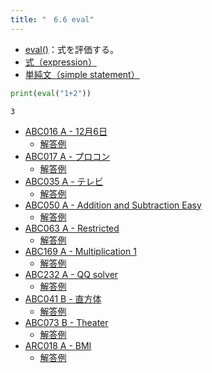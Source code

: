 ```yaml
---
title: "　6.6 eval"
---
```


* [eval()](https://docs.python.org/ja/3/library/functions.html#eval)：式を評価する。
* [式（expression）](https://docs.python.org/ja/3/reference/expressions.html#expressions)
* [単純文（simple statement）](https://docs.python.org/ja/3/reference/simple_stmts.html#simple-statements)

```python:サンプルコード：sample_480.py
print(eval("1+2"))
```

```text:実行結果
3
```

- [ABC016 A - 12月6日](https://atcoder.jp/contests/abc016/tasks/abc016_1)
    - [解答例](https://atcoder.jp/contests/abc016/submissions/17929016)
- [ABC017 A - プロコン](https://atcoder.jp/contests/abc017/tasks/abc017_1)
    - [解答例](https://atcoder.jp/contests/abc017/submissions/17505849)
- [ABC035 A - テレビ](https://atcoder.jp/contests/abc035/tasks/abc035_a)
    - [解答例](https://atcoder.jp/contests/abc035/submissions/17929243)
- [ABC050 A - Addition and Subtraction Easy](https://atcoder.jp/contests/abc050/tasks/abc050_a)
    - [解答例](https://atcoder.jp/contests/abc050/submissions/17929285)
- [ABC063 A - Restricted](https://atcoder.jp/contests/abc063/tasks/abc063_a)
    - [解答例](https://atcoder.jp/contests/abc063/submissions/33847437)
- [ABC169 A - Multiplication 1](https://atcoder.jp/contests/abc169/tasks/abc169_a)
    - [解答例](https://atcoder.jp/contests/abc169/submissions/33131366)
- [ABC232 A - QQ solver](https://atcoder.jp/contests/abc232/tasks/abc232_a)
    - [解答例](https://atcoder.jp/contests/abc232/submissions/28352479)
- [ABC041 B - 直方体](https://atcoder.jp/contests/abc041/tasks/abc041_b)
    - [解答例](https://atcoder.jp/contests/abc041/submissions/17512661)
- [ABC073 B - Theater](https://atcoder.jp/contests/abc073/tasks/abc073_b)
    - [解答例](https://atcoder.jp/contests/abc073/submissions/17929442)
- [ARC018 A - BMI](https://atcoder.jp/contests/arc018/tasks/arc018_1)
    - [解答例](https://atcoder.jp/contests/arc018/submissions/17929535)
